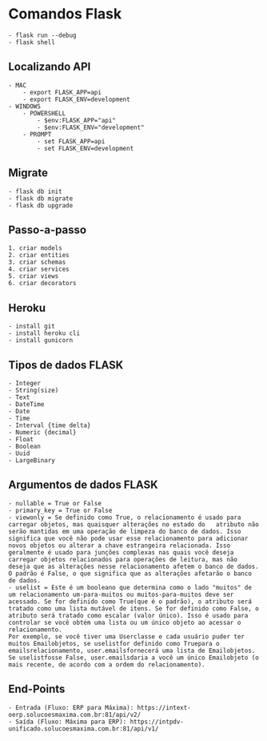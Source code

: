 # Comandos Flask
    - flask run --debug
    - flask shell

## Localizando API
    - MAC
        - export FLASK_APP=api
        - export FLASK_ENV=development
    - WINDOWS
        - POWERSHELL
            - $env:FLASK_APP="api"
            - $env:FLASK_ENV="development"
        - PROMPT
            - set FLASK_APP=api
            - set FLASK_ENV=development

## Migrate
    - flask db init
    - flask db migrate
    - flask db upgrade

## Passo-a-passo
    1. criar models
    2. criar entities
    3. criar schemas
    4. criar services
    5. criar views
    6. criar decorators

## Heroku
    - install git
    - install heroku cli
    - install gunicorn

## Tipos de dados FLASK
    - Integer
    - String(size)
    - Text
    - DateTime
    - Date
    - Time
    - Interval {time delta}
    - Numeric {decimal}
    - Float
    - Boolean
    - Uuid
    - LargeBinary

## Argumentos de dados FLASK
    - nullable = True or False
    - primary_key = True or False
    - viewonly = Se definido como True, o relacionamento é usado para carregar objetos, mas quaisquer alterações no estado do   atributo não serão mantidas em uma operação de limpeza do banco de dados. Isso significa que você não pode usar esse relacionamento para adicionar novos objetos ou alterar a chave estrangeira relacionada. Isso geralmente é usado para junções complexas nas quais você deseja carregar objetos relacionados para operações de leitura, mas não deseja que as alterações nesse relacionamento afetem o banco de dados. O padrão é False, o que significa que as alterações afetarão o banco de dados.
    - uselist = Este é um booleano que determina como o lado "muitos" de um relacionamento um-para-muitos ou muitos-para-muitos deve ser acessado. Se for definido como True(que é o padrão), o atributo será tratado como uma lista mutável de itens. Se for definido como False, o atributo será tratado como escalar (valor único). Isso é usado para controlar se você obtém uma lista ou um único objeto ao acessar o relacionamento.
    Por exemplo, se você tiver uma Userclasse e cada usuário puder ter muitos Emailobjetos, se uselistfor definido como Truepara o emailsrelacionamento, user.emailsfornecerá uma lista de Emailobjetos. Se uselistfosse False, user.emailsdaria a você um único Emailobjeto (o mais recente, de acordo com a ordem do relacionamento).

## End-Points
    - Entrada (Fluxo: ERP para Máxima): https://intext-oerp.solucoesmaxima.com.br:81/api/v2/ 
    - Saída (Fluxo: Máxima para ERP): https://intpdv-unificado.solucoesmaxima.com.br:81/api/v1/
